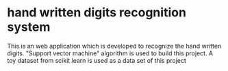 # hand written digits recognition system


This  is an web application which is  developed to recognize the hand written digits. "Support vector machine" algorithm is used to build this project.
A toy dataset from scikit learn is used as a data set of this project
